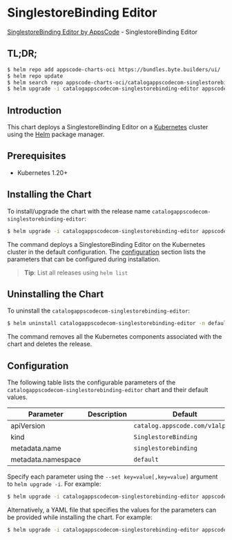 # SinglestoreBinding Editor

[SinglestoreBinding Editor by AppsCode](https://appscode.com) - SinglestoreBinding Editor

## TL;DR;

```bash
$ helm repo add appscode-charts-oci https://bundles.byte.builders/ui/
$ helm repo update
$ helm search repo appscode-charts-oci/catalogappscodecom-singlestorebinding-editor --version=v0.12.0
$ helm upgrade -i catalogappscodecom-singlestorebinding-editor appscode-charts-oci/catalogappscodecom-singlestorebinding-editor -n default --create-namespace --version=v0.12.0
```

## Introduction

This chart deploys a SinglestoreBinding Editor on a [Kubernetes](http://kubernetes.io) cluster using the [Helm](https://helm.sh) package manager.

## Prerequisites

- Kubernetes 1.20+

## Installing the Chart

To install/upgrade the chart with the release name `catalogappscodecom-singlestorebinding-editor`:

```bash
$ helm upgrade -i catalogappscodecom-singlestorebinding-editor appscode-charts-oci/catalogappscodecom-singlestorebinding-editor -n default --create-namespace --version=v0.12.0
```

The command deploys a SinglestoreBinding Editor on the Kubernetes cluster in the default configuration. The [configuration](#configuration) section lists the parameters that can be configured during installation.

> **Tip**: List all releases using `helm list`

## Uninstalling the Chart

To uninstall the `catalogappscodecom-singlestorebinding-editor`:

```bash
$ helm uninstall catalogappscodecom-singlestorebinding-editor -n default
```

The command removes all the Kubernetes components associated with the chart and deletes the release.

## Configuration

The following table lists the configurable parameters of the `catalogappscodecom-singlestorebinding-editor` chart and their default values.

|     Parameter      | Description |                  Default                   |
|--------------------|-------------|--------------------------------------------|
| apiVersion         |             | <code>catalog.appscode.com/v1alpha1</code> |
| kind               |             | <code>SinglestoreBinding</code>            |
| metadata.name      |             | <code>singlestorebinding</code>            |
| metadata.namespace |             | <code>default</code>                       |


Specify each parameter using the `--set key=value[,key=value]` argument to `helm upgrade -i`. For example:

```bash
$ helm upgrade -i catalogappscodecom-singlestorebinding-editor appscode-charts-oci/catalogappscodecom-singlestorebinding-editor -n default --create-namespace --version=v0.12.0 --set apiVersion=catalog.appscode.com/v1alpha1
```

Alternatively, a YAML file that specifies the values for the parameters can be provided while
installing the chart. For example:

```bash
$ helm upgrade -i catalogappscodecom-singlestorebinding-editor appscode-charts-oci/catalogappscodecom-singlestorebinding-editor -n default --create-namespace --version=v0.12.0 --values values.yaml
```
